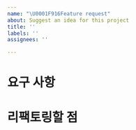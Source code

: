 ```yaml
---
name: "\U0001F916Feature request"
about: Suggest an idea for this project
title: ''
labels: ''
assignees: ''

---
```


# 요구 사항

# 리팩토링할 점
